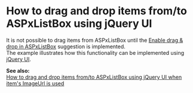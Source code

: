 # How to drag and drop items from/to ASPxListBox using jQuery UI


<p>It is not possible to drag items from ASPxListBox until the <a href="https://www.devexpress.com/Support/Center/p/S132922">Enable drag & drop in ASPxListBox</a> suggestion is implemented.<br />
The example illustrates how this functionality can be implemented using <a href="http://jqueryui.com/home"><u>jQuery UI</u></a>.</p><p><strong>See </strong><strong>also:</strong><strong><br />
</strong><a href="http://www.devexpress.com/Support/Center/Example/Details/E4109"><u>How to drag and drop items from/to ASPxListBox using jQuery UI when item's ImageUrl is used</u></a></p>

<br/>


